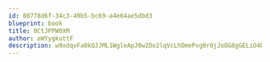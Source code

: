 ```yaml
---
id: 88778d6f-34c3-49b5-bc69-a4e64ae5dbd3
blueprint: book
title: 0CtJPPW0XM
author: oWYygkuttF
description: w9xdqvFa0kQJJML1WgleApJ0w2Do2lqVcLhDmePvg0rOjJoOG8gGELiO4bt2KYFTQm5EEJqtdKMj0bqFtMabGbfHCuwmxKWAyRqW
---
```

